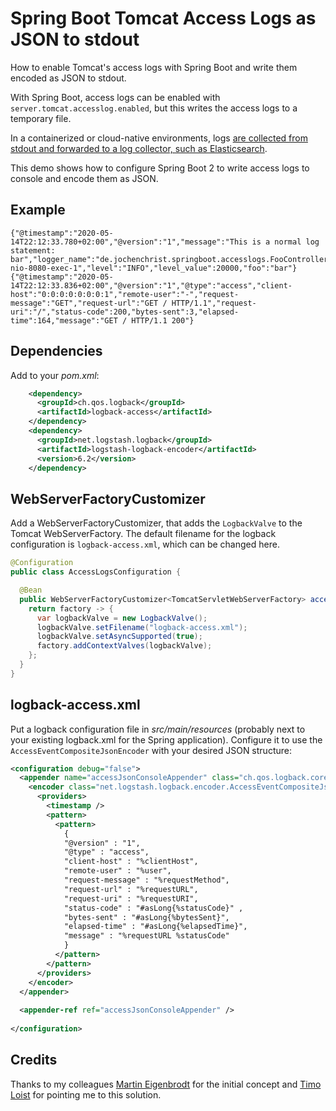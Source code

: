 # Spring Boot Tomcat Access Logs as JSON to stdout

How to enable Tomcat's access logs with Spring Boot and write them encoded as JSON to stdout.

With Spring Boot, access logs can be enabled with `server.tomcat.accesslog.enabled`, but this writes the access logs to a temporary file.

In a containerized or cloud-native environments, logs [are collected from stdout and forwarded to a log collector, such as Elasticsearch](https://www.innoq.com/de/blog/logging-mit-docker-und-elasticsearch/).

This demo shows how to configure Spring Boot 2 to write access logs to console and encode them as JSON.

## Example

```
{"@timestamp":"2020-05-14T22:12:33.780+02:00","@version":"1","message":"This is a normal log statement: bar","logger_name":"de.jochenchrist.springboot.accesslogs.FooController","thread_name":"http-nio-8080-exec-1","level":"INFO","level_value":20000,"foo":"bar"}
{"@timestamp":"2020-05-14T22:12:33.836+02:00","@version":"1","@type":"access","client-host":"0:0:0:0:0:0:0:1","remote-user":"-","request-message":"GET","request-url":"GET / HTTP/1.1","request-uri":"/","status-code":200,"bytes-sent":3,"elapsed-time":164,"message":"GET / HTTP/1.1 200"}
```

## Dependencies

Add to your _pom.xml_:

```xml
    <dependency>
      <groupId>ch.qos.logback</groupId>
      <artifactId>logback-access</artifactId>
    </dependency>
    <dependency>
      <groupId>net.logstash.logback</groupId>
      <artifactId>logstash-logback-encoder</artifactId>
      <version>6.2</version>
    </dependency>
```

## WebServerFactoryCustomizer

Add a WebServerFactoryCustomizer, that adds the `LogbackValve` to the Tomcat WebServerFactory.
The default filename for the logback configuration is `logback-access.xml`, which can be changed here.

```java
@Configuration
public class AccessLogsConfiguration {

  @Bean
  public WebServerFactoryCustomizer<TomcatServletWebServerFactory> accessLogsCustomizer() {
    return factory -> {
      var logbackValve = new LogbackValve();
      logbackValve.setFilename("logback-access.xml");
      logbackValve.setAsyncSupported(true);
      factory.addContextValves(logbackValve);
    };
  }
}
```

## logback-access.xml

Put a logback configuration file in _src/main/resources_ (probably next to your existing logback.xml for the Spring application).
Configure it to use the `AccessEventCompositeJsonEncoder` with your desired JSON structure:

```xml
<configuration debug="false">
  <appender name="accessJsonConsoleAppender" class="ch.qos.logback.core.ConsoleAppender">
    <encoder class="net.logstash.logback.encoder.AccessEventCompositeJsonEncoder">
      <providers>
        <timestamp />
        <pattern>
          <pattern>
            {
            "@version" : "1",
            "@type" : "access",
            "client-host" : "%clientHost",
            "remote-user" : "%user",
            "request-message" : "%requestMethod",
            "request-url" : "%requestURL",
            "request-uri" : "%requestURI",
            "status-code" : "#asLong{%statusCode}" ,
            "bytes-sent" : "#asLong{%bytesSent}",
            "elapsed-time" : "#asLong{%elapsedTime}",
            "message" : "%requestURL %statusCode"
            }
          </pattern>
        </pattern>
      </providers>
    </encoder>
  </appender>
  ​
  <appender-ref ref="accessJsonConsoleAppender" />
  ​
</configuration>
```

## Credits

Thanks to my colleagues [Martin Eigenbrodt](https://www.innoq.com/en/staff/martin-eigenbrodt/) for the initial concept and [Timo Loist](https://www.innoq.com/en/staff/timo-loist/) for pointing me to this solution.
